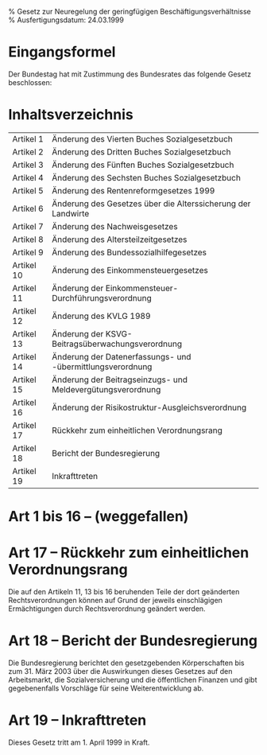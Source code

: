 % Gesetz zur Neuregelung der geringfügigen Beschäftigungsverhältnisse
% Ausfertigungsdatum: 24.03.1999
 
# Eingangsformel

Der Bundestag hat mit Zustimmung des Bundesrates das folgende Gesetz beschlossen:

# Inhaltsverzeichnis

|            |                                                              |
|:---------------------|:-------------------------------------------------|
| Artikel 1  | Änderung des Vierten Buches Sozialgesetzbuch                 |
| Artikel 2  | Änderung des Dritten Buches Sozialgesetzbuch                 |
| Artikel 3  | Änderung des Fünften Buches Sozialgesetzbuch                 |
| Artikel 4  | Änderung des Sechsten Buches Sozialgesetzbuch                |
| Artikel 5  | Änderung des Rentenreformgesetzes 1999                       |
| Artikel 6  | Änderung des Gesetzes über die Alterssicherung der Landwirte |
| Artikel 7  | Änderung des Nachweisgesetzes                                |
| Artikel 8  | Änderung des Altersteilzeitgesetzes                          |
| Artikel 9  | Änderung des Bundessozialhilfegesetzes                       |
| Artikel 10 | Änderung des Einkommensteuergesetzes                         |
| Artikel 11 | Änderung der Einkommensteuer-Durchführungsverordnung         |
| Artikel 12 | Änderung des KVLG 1989                                       |
| Artikel 13 | Änderung der KSVG-Beitragsüberwachungsverordnung             |
| Artikel 14 | Änderung der Datenerfassungs- und -übermittlungsverordnung   |
| Artikel 15 | Änderung der Beitragseinzugs- und Meldevergütungsverordnung  |
| Artikel 16 | Änderung der Risikostruktur-Ausgleichsverordnung             |
| Artikel 17 | Rückkehr zum einheitlichen Verordnungsrang                   |
| Artikel 18 | Bericht der Bundesregierung                                  |
| Artikel 19 | Inkrafttreten                                                |

# Art 1 bis 16 – (weggefallen)

# Art 17 – Rückkehr zum einheitlichen Verordnungsrang

Die auf den Artikeln 11, 13 bis 16 beruhenden Teile der dort geänderten Rechtsverordnungen können auf Grund der jeweils einschlägigen Ermächtigungen durch Rechtsverordnung geändert werden.

# Art 18 – Bericht der Bundesregierung

Die Bundesregierung berichtet den gesetzgebenden Körperschaften bis zum 31. März 2003 über die Auswirkungen dieses Gesetzes auf den Arbeitsmarkt, die Sozialversicherung und die öffentlichen Finanzen und gibt gegebenenfalls Vorschläge für seine Weiterentwicklung ab.

# Art 19 – Inkrafttreten

Dieses Gesetz tritt am 1. April 1999 in Kraft.
